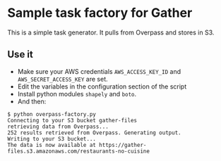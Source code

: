# Sample task factory for Gather

This is a simple task generator. It pulls from Overpass and stores in S3. 

## Use it

* Make sure your AWS credentials `AWS_ACCESS_KEY_ID` and `AWS_SECRET_ACCESS_KEY` are set.
* Edit the variables in the configuration section of the script
* Install python modules `shapely` and `boto`.
* And then:

```
$ python overpass-factory.py
Connecting to your S3 bucket gather-files
retrieving data from Overpass...
252 results retrieved from Overpass. Generating output.
Writing to your S3 bucket...
The data is now available at https://gather-files.s3.amazonaws.com/restaurants-no-cuisine
```
